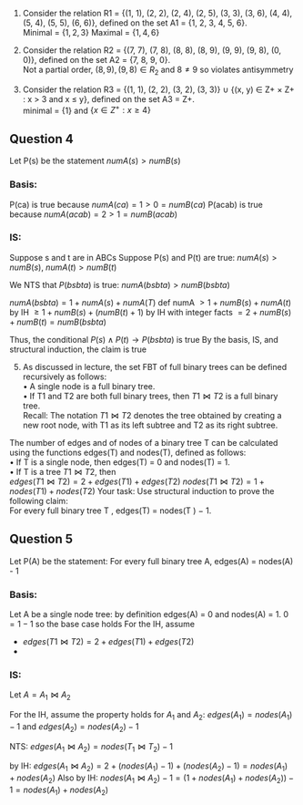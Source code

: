 1. Consider the relation R1 = {(1, 1), (2, 2), (2, 4), (2, 5), (3, 3), (3, 6), (4, 4), (5, 4), (5, 5), (6, 6)}, defined on the set A1 = {1, 2, 3, 4, 5, 6}.  
Minimal = $\{ 1,2,3 \}$
Maximal = $\{ 1,4,6 \}$

2. Consider the relation R2 = {(7, 7), (7, 8), (8, 8), (8, 9), (9, 9), (9, 8), (0, 0)}, defined on the set  A2 = {7, 8, 9, 0}.  
Not a partial order, $(8,9),(9,8) \in R_{2}$ and $8 \neq 9$ so violates antisymmetry

3. Consider the relation R3 = {(1, 1), (2, 2), (3, 2), (3, 3)} ∪ {(x, y) ∈ Z+ × Z+ : x > 3 and x ≤ y},  defined on the set A3 = Z+.  
minimal = {1} and $\{ x \in Z^+ : x \geq 4 \}$

## Question 4

Let P(s) be the statement $numA(s) > numB(s)$
### Basis:
P(ca) is true because $numA(ca) = 1 > 0 = numB(ca)$
P(acab) is true because $numA(acab) = 2 > 1 = numB(acab)$

### IS:
Suppose s and t are in ABCs
Suppose P(s) and P(t) are true: $numA(s) > numB(s)$, $numA(t) > numB(t)$

We NTS that $P(bsbta)$ is true: $numA(bsbta) > numB(bsbta)$

  $numA(bsbta) = 1 + numA(s) + numA(T)$ def numA
		    $> 1+numB(s) + numA(t)$ by IH
		    $\geq 1+numB(s) + (numB(t) + 1)$ by IH with integer facts
		    $= 2+numB(s) + numB(t) = numB(bsbta)$

Thus, the conditional $P(s) \land P(t) \to P(bsbta)$ is true
By the basis, IS, and structural induction, the claim is true

5. As discussed in lecture, the set FBT of full binary trees can be defined recursively as follows:  
• A single node is a full binary tree.  
• If T1 and T2 are both full binary trees, then $T1 \bowtie T2$ is a full binary tree.  
Recall: The notation $T1 \bowtie T2$ denotes the tree obtained by creating a new root node, with T1 as its left subtree and T2 as its right subtree.  

The number of edges and of nodes of a binary tree T can be calculated using the functions  edges(T) and nodes(T), defined as follows:  
• If T is a single node, then edges(T)  = 0 and nodes(T) = 1.  
• If T is a tree $T1 \bowtie T2$, then  
$edges(T1 \bowtie T2) = 2 + edges(T1) + edges(T2)$ 
$nodes(T1 \bowtie T2) = 1 + nodes(T1) + nodes(T2)$
Your task: Use structural induction to prove the following claim:  
For every full binary tree T , edges(T) = nodes(T ) − 1.  

## Question 5

Let P(A) be the statement: For every full binary tree A, edges(A) = nodes(A) - 1

### Basis:
Let A be a single node tree: by definition edges(A) = 0 and nodes(A) = 1. $0 = 1-1$ so the base case holds
For the IH, assume 
- $edges(T1 \bowtie T2) = 2 + edges(T1) + edges(T2)$
- 
### IS:
Let $A = A_{1} \bowtie A_{2}$

For the IH, assume the property holds for $A_{1}$ and $A_{2}$:
$edges(A_{1}) = nodes(A_{1})-1$ and $edges(A_{2}) = nodes(A_{2})-1$ 

NTS: $edges(A_{1} \bowtie A_{2}) = nodes(T_{1} \bowtie T_{2}) - 1$

by IH:
$edges(A_{1} \bowtie A_{2}) = 2+(nodes(A_{1})-1)+(nodes(A_{2})-1)=nodes(A_{1})+nodes(A_{2})$
Also by IH:
$nodes(A_{1} \bowtie A_{2})-1=(1+nodes(A_{1})+nodes(A_{2}))-1=nodes(A_{1})+nodes(A_{2})$